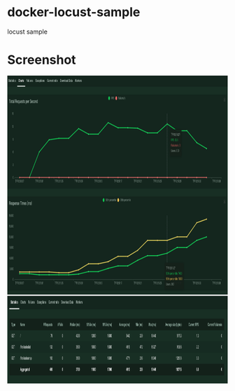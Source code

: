 # docker-locust-sample
locust sample

# Screenshot

<img src="./image/stat1.png" width=1000px height=500px>
<img src="./image/stat2.png" width=1000px height=200px>
